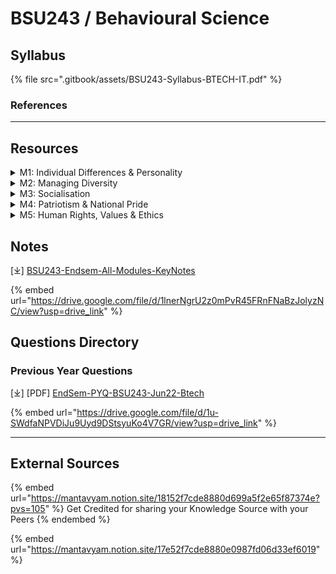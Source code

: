 # BSU243 / Behavioural Science

## Syllabus

{% file src=".gitbook/assets/BSU243-Syllabus-BTECH-IT.pdf" %}

### References

***

## Resources

<details>

<summary>M1: Individual Differences &#x26; Personality</summary>

\[⤓] [M1-Big5-Factor](https://drive.google.com/file/d/1bHhVT2jMHj0sUkB9MTEgedL_CVptqZec/view?usp=drive_link)

\[⤓] [M1-L1-Personality](https://drive.google.com/file/d/1l9fIyxaUjno76B-uqGvFngHv4cZNnUkS/view?usp=drive_link)

\[⤓] [M1-L2-Personality](https://drive.google.com/file/d/1Lf03gVjU0wphmRWJHT_pKVVgIFxWB8Eo/view?usp=drive_link)

\[⤓][ M1-MBTI](https://drive.google.com/file/d/1XJoK-LFo1A4OfckHYHKRzryCvv-mnWKg/view?usp=drive_link)

</details>

<details>

<summary>M2: Managing Diversity</summary>

\[⤓] [M2-Managing Diversity](https://drive.google.com/file/d/1XqmPKJaidHROkoVwKnpK1JooPlJw9pUY/view?usp=drive_link)

</details>

<details>

<summary>M3: Socialisation</summary>

\[⤓] [M3-Socialisation](https://drive.google.com/file/d/11jCi_XcazPLBpAaB4n1A7Pkt8A0qB8zS/view?usp=drive_link)

</details>

<details>

<summary>M4: Patriotism &#x26; National Pride</summary>

\[⤓] [M4-Patriotism & National Pride](https://drive.google.com/file/d/1l3-ZUkMBPDQT48Kk6le__7DLgr6oQaf2/view?usp=drive_link)

</details>

<details>

<summary>M5: Human Rights, Values &#x26; Ethics</summary>

\[⤓] [M5-L1-Human Rights, Values & Ethics](https://drive.google.com/file/d/10bNt-jQcdNlKDjzPmhdDVcBfDFnBHxOj/view?usp=drive_link)

\[⤓] [M5-L2-Human Rights, Values & Ethics](https://drive.google.com/file/d/1NRQrbyxmBxYFqEn0CLLFwcs_9LOLjQmR/view?usp=drive_link)

</details>

## Notes

\[⤓] [BSU243-Endsem-All-Modules-KeyNotes](https://drive.google.com/file/d/1lnerNgrU2z0mPvR45FRnFNaBzJolyzNC/view?usp=drive_link)

{% embed url="https://drive.google.com/file/d/1lnerNgrU2z0mPvR45FRnFNaBzJolyzNC/view?usp=drive_link" %}

## Questions Directory

### Previous Year Questions

\[⤓] \[PDF] [EndSem-PYQ-BSU243-Jun22-Btech](https://drive.google.com/file/d/1u-SWdfaNPVDiJu9Uyd9DStsyuKo4V7GR/view?usp=drive_link)

{% embed url="https://drive.google.com/file/d/1u-SWdfaNPVDiJu9Uyd9DStsyuKo4V7GR/view?usp=drive_link" %}

***

## External Sources

{% embed url="https://mantavyam.notion.site/18152f7cde8880d699a5f2e65f87374e?pvs=105" %}
Get Credited for sharing your Knowledge Source with your Peers
{% endembed %}

{% embed url="https://mantavyam.notion.site/17e52f7cde8880e0987fd06d33ef6019" %}
